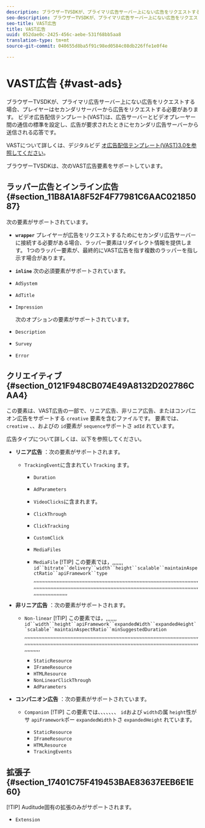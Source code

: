 ```yaml
---
description: ブラウザーTVSDKが、プライマリ広告サーバー上にない広告をリクエストする場合、プレイヤーはセカンダリサーバーから広告をリクエストする必要があります。 ビデオ広告配信テンプレート(VAST)は、広告サーバーとビデオプレーヤー間の通信の標準を設定し、広告が要求されたときにセカンダリ広告サーバーから送信される応答です。
seo-description: ブラウザーTVSDKが、プライマリ広告サーバー上にない広告をリクエストする場合、プレイヤーはセカンダリサーバーから広告をリクエストする必要があります。 ビデオ広告配信テンプレート(VAST)は、広告サーバーとビデオプレーヤー間の通信の標準を設定し、広告が要求されたときにセカンダリ広告サーバーから送信される応答です。
seo-title: VAST広告
title: VAST広告
uuid: 052dae0c-2425-456c-aebe-531f68bb5aa8
translation-type: tm+mt
source-git-commit: 040655d8ba5f91c98ed0584c08db226ffe1e0f4e

---
```



# VAST広告 {#vast-ads}

ブラウザーTVSDKが、プライマリ広告サーバー上にない広告をリクエストする場合、プレイヤーはセカンダリサーバーから広告をリクエストする必要があります。 ビデオ広告配信テンプレート(VAST)は、広告サーバーとビデオプレーヤー間の通信の標準を設定し、広告が要求されたときにセカンダリ広告サーバーから送信される応答です。

VASTについて詳しくは、デジタルビデ [オ広告配信テンプレート(VAST)3.0を参照してください](https://www.iab.com/wp-content/uploads/2015/06/VASTv3_0.pdf)。

ブラウザーTVSDKは、次のVAST広告要素をサポートしています。

## ラッパー広告とインライン広告 {#section_11B8A1A8F52F4F77981C6AAC02185087}

次の要素がサポートされています。

* **`wrapper`** プレイヤーが広告をリクエストするためにセカンダリ広告サーバーに接続する必要がある場合、ラッパー要素はリダイレクト情報を提供します。 1つのラッパー要素が、最終的にVAST広告を指す複数のラッパーを指し示す場合があります。

* **`inline`** 次の必須要素がサポートされています。

* `AdSystem`
* `AdTitle`
* `Impression`

   次のオプションの要素がサポートされています。

* `Description`
* `Survey`
* `Error`

## クリエイティブ {#section_0121F948CB074E49A8132D202786CAA4}

この要素は、VAST広告の一部で、リニア広告、非リニア広告、またはコンパニオン広告をサポートする `creative` 要素を含むファイルです。 要素では、 `creative` 、、およびの `id`要素が `sequence`サポートさ `adId` れています。

広告タイプについて詳しくは、以下を参照してください。

* **リニア広告** ：次の要素がサポートされます。

   * `TrackingEvent`に含まれてい `Tracking` ます。
      * `Duration`
      * `AdParameters`
      * `VideoClicks`に含まれます。

      * `ClickThrough`
      * `ClickTracking`
      * `CustomClick`

      * `MediaFiles`

      * `MediaFile`
         [!TIP]
この要素では，,,,,,,, `id``bitrate``delivery``width``height``scalable``maintainAspectRatio``apiFramework``type` ,,,,,,,,,,,,,,,,,,,,,,,,,,,,,,,,,,,,,,,,,,,,,,,,,,,,,,,,,,,,,,,,,,,,,,,,,,,,,,,,,,,,,,,,,,,,,,,,,,,,,,,,,,,,,,,,,,,,,,,,,,,,,,,,,,,,,,,,,,,,,,,,,,,,,,,,,,,,,,,,,,,,,,,,,,,,,,,,,,,,,,,,,,,,,,,,,,,,,,,,,,,,,,,,,,,,,,,,,,,,,,,,,,,,,,,,,,,,

* **非リニア広告** ：次の要素がサポートされます。

   * `Non-linear`
      [!TIP]
この要素では，,,,,,,, `id``width``height``apiFramework``expandedWidth``expandedHeight``scalable``maintainAspectRatio``minSuggestedDuration` ,,,,,,,,,,,,,,,,,,,,,,,,,,,,,,,,,,,,,,,,,,,,,,,,,,,,,,,,,,,,,,,,,,,,,,,,,,,,,,,,,,,,,,,,,,,,,,,,,,,,,,,,,,,,,,,,,,,,,,,,,,,,,,,,,,,,,,,,,,,,,,,,,,,,,,,,,,,,,,,,,,,,,,,,,,,,,,,,,,,,,,,,,,,,,,,,,,,,,,,,,,,,,,,,,,,,,,,,,,,,,,,,,,,,,,,,,,,,

      * `StaticResource`
      * `IFrameResource`
      * `HTMLResource`
      * `NonLinearClickThrough`
      * `AdParameters`

* **コンパニオン広告** ：次の要素がサポートされています。

   * `Companion`
      [!TIP]
この要素では、、、、、、、 `id`および `width`の属 `height`性がサ `apiFramework`ポー `expandedWidth`トさ `expandedHeight` れています。

      * `StaticResource`
      * `IFrameResource`
      * `HTMLResource`
      * `TrackingEvents`

## 拡張子 {#section_17401C75F419453BAE83637EEB6E1E60}

[!TIP]
Auditude固有の拡張のみがサポートされます。

* `Extension`
